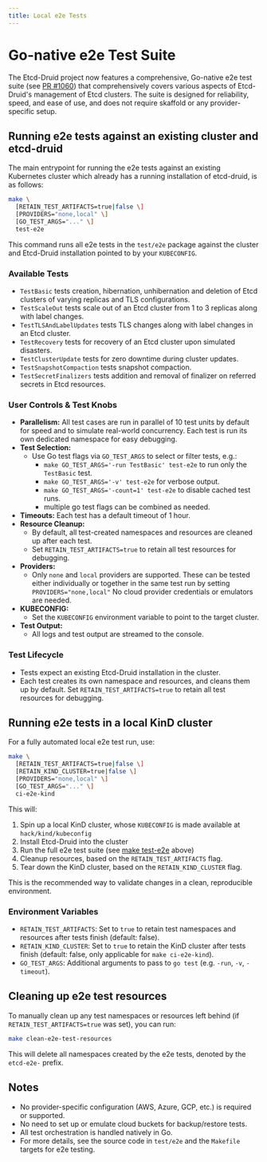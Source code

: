```yaml
---
title: Local e2e Tests
---
```


# Go-native e2e Test Suite

The Etcd-Druid project now features a comprehensive, Go-native e2e test suite (see [PR #1060](https://github.com/gardener/etcd-druid/pull/1060)) that comprehensively covers various aspects of Etcd-Druid's management of Etcd clusters. The suite is designed for reliability, speed, and ease of use, and does not require skaffold or any provider-specific setup.

## Running e2e tests against an existing cluster and etcd-druid

The main entrypoint for running the e2e tests against an existing Kubernetes cluster which already has a running installation of etcd-druid, is as follows:

```sh
make \
  [RETAIN_TEST_ARTIFACTS=true|false \]
  [PROVIDERS="none,local" \]
  [GO_TEST_ARGS="..." \]
  test-e2e 
```

This command runs all e2e tests in the `test/e2e` package against the cluster and Etcd-Druid installation pointed to by your `KUBECONFIG`.

### Available Tests
- `TestBasic` tests creation, hibernation, unhibernation and deletion of Etcd clusters of varying replicas and TLS configurations.
- `TestScaleOut` tests scale out of an Etcd cluster from 1 to 3 replicas along with label changes.
- `TestTLSAndLabelUpdates` tests TLS changes along with label changes in an Etcd cluster.
- `TestRecovery` tests for recovery of an Etcd cluster upon simulated disasters.
- `TestClusterUpdate` tests for zero downtime during cluster updates.
- `TestSnapshotCompaction` tests snapshot compaction.
- `TestSecretFinalizers` tests addition and removal of finalizer on referred secrets in Etcd resources.

### User Controls & Test Knobs
- **Parallelism:** All test cases are run in parallel of 10 test units by default for speed and to simulate real-world concurrency. Each test is run its own dedicated namespace for easy debugging.
- **Test Selection:**
  - Use Go test flags via `GO_TEST_ARGS` to select or filter tests, e.g.:
    - `make GO_TEST_ARGS='-run TestBasic' test-e2e` to run only the `TestBasic` test.
    - `make GO_TEST_ARGS='-v' test-e2e` for verbose output.
    - `make GO_TEST_ARGS='-count=1' test-e2e` to disable cached test runs.
    - multiple go test flags can be combined as needed.
- **Timeouts:** Each test has a default timeout of 1 hour.
- **Resource Cleanup:**
  - By default, all test-created namespaces and resources are cleaned up after each test.
  - Set `RETAIN_TEST_ARTIFACTS=true` to retain all test resources for debugging.
- **Providers:**
  - Only `none` and `local` providers are supported. These can be tested either individually or together in the same test run by setting `PROVIDERS="none,local"` No cloud provider credentials or emulators are needed.
- **KUBECONFIG:**
  - Set the `KUBECONFIG` environment variable to point to the target cluster.
- **Test Output:**
  - All logs and test output are streamed to the console.

### Test Lifecycle
- Tests expect an existing Etcd-Druid installation in the cluster.
- Each test creates its own namespace and resources, and cleans them up by default. Set `RETAIN_TEST_ARTIFACTS=true` to retain all test resources for debugging.

## Running e2e tests in a local KinD cluster

For a fully automated local e2e test run, use:

```sh
make \
  [RETAIN_TEST_ARTIFACTS=true|false \]
  [RETAIN_KIND_CLUSTER=true|false \]
  [PROVIDERS="none,local" \]
  [GO_TEST_ARGS="..." \]
  ci-e2e-kind
```

This will:
1. Spin up a local KinD cluster, whose `KUBECONFIG` is made available at `hack/kind/kubeconfig`
2. Install Etcd-Druid into the cluster
3. Run the full e2e test suite (see [make test-e2e](#running-e2e-tests-against-an-existing-cluster-and-etcd-druid) above)
4. Cleanup resources, based on the `RETAIN_TEST_ARTIFACTS` flag.
5. Tear down the KinD cluster, based on the `RETAIN_KIND_CLUSTER` flag.

This is the recommended way to validate changes in a clean, reproducible environment.

### Environment Variables

- `RETAIN_TEST_ARTIFACTS`: Set to `true` to retain test namespaces and resources after tests finish (default: false).
- `RETAIN_KIND_CLUSTER`: Set to `true` to retain the KinD cluster after tests finish (default: false, only applicable for `make ci-e2e-kind`).
- `GO_TEST_ARGS`: Additional arguments to pass to `go test` (e.g. `-run`, `-v`, `-timeout`).

## Cleaning up e2e test resources

To manually clean up any test namespaces or resources left behind (if `RETAIN_TEST_ARTIFACTS=true` was set), you can run:

```sh
make clean-e2e-test-resources
```

This will delete all namespaces created by the e2e tests, denoted by the `etcd-e2e-` prefix.

## Notes
- No provider-specific configuration (AWS, Azure, GCP, etc.) is required or supported.
- No need to set up or emulate cloud buckets for backup/restore tests.
- All test orchestration is handled natively in Go.
- For more details, see the source code in `test/e2e` and the `Makefile` targets for e2e testing.
